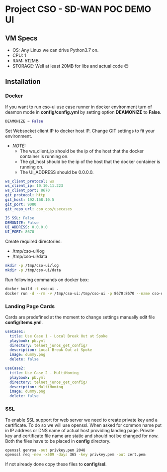 # Project CSO - SD-WAN POC DEMO UI #

## VM Specs ##

- OS: Any Linux we can drive Python3.7 on.
- CPU: 1
- RAM: 512MB
- STORAGE: Well at least 20MB for libs and actual code 😊

## Installation ##

### Docker ###
If you want to run cso-ui use case runner in docker environment turn of deamon mode in __config/config.yml__ by setting option 
__DEAMONIZE__ to __False__.

```python
DEAMONIZE = False
``` 

Set Websocket client IP to docker host IP. Change GIT settings to fit your environment.    
 * *NOTE:*    
   * The ws_client_ip should be the ip of the host that the docker container is running on.  
   * The git_host should be the ip of the host that the docker container is running on.
   * The UI_ADDRESS should be 0.0.0.0.

```yaml
ws_client_protocol: ws
ws_client_ip: 10.10.11.223
ws_client_port: 8670
git_protocol: http
git_host: 192.168.10.5
git_port: 9080
git_repo_url: cso_ops/usecases

IS_SSL: False
DEMONIZE: False
UI_ADDRESS: 0.0.0.0
UI_PORT: 8670


```

Create required directories:

- /tmp/cso-ui/log
- /tmp/cso-ui/data

```bash
mkdir -p /tmp/cso-ui/log
mkdir -p /tmp/cso-ui/data

```

Run following commands on docker box:
```bash
docker build -t cso-ui .
docker run -d --rm -v /tmp/cso-ui:/tmp/cso-ui -p 8670:8670 --name cso-ui cso-ui
```

### Landing Page Cards ###

Cards are predefined at the moment to change settings manually edit file __config/items.yml__.

```yaml
useCase1:
  title: Use Case 1 - Local Break Out at Spoke
  playbook: pb.yml
  directory: telnet_junos_get_config/
  description: Local Break Out at Spoke
  image: dummy.png
  delete: false

useCase2:
  title: Use Case 2 - MultiHoming
  playbook: pb.yml
  directory: telnet_junos_get_config/
  description: MultiHoming
  image: dummy.png
  delete: false
```

### SSL ###
To enable SSL support for web server we need to create private key and a certificate. To do so we will use openssl.
When asked for common name put in IP address or DNS name of actual host providing landing page.
Private key and certificate file name are static and should not be changed for now. Both the files have to be placed in
__config__ directory.

```bash
openssl genrsa -out privkey.pem 2048
openssl req -new -x509 -days 365 -key privkey.pem -out cert.pem
```

If not already done copy these files to __config/ssl__.